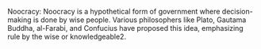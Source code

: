 Noocracy: Noocracy is a hypothetical form of government where decision-making is done by wise people. Various philosophers like Plato, Gautama Buddha, al-Farabi, and Confucius have proposed this idea, emphasizing rule by the wise or knowledgeable​2​.
